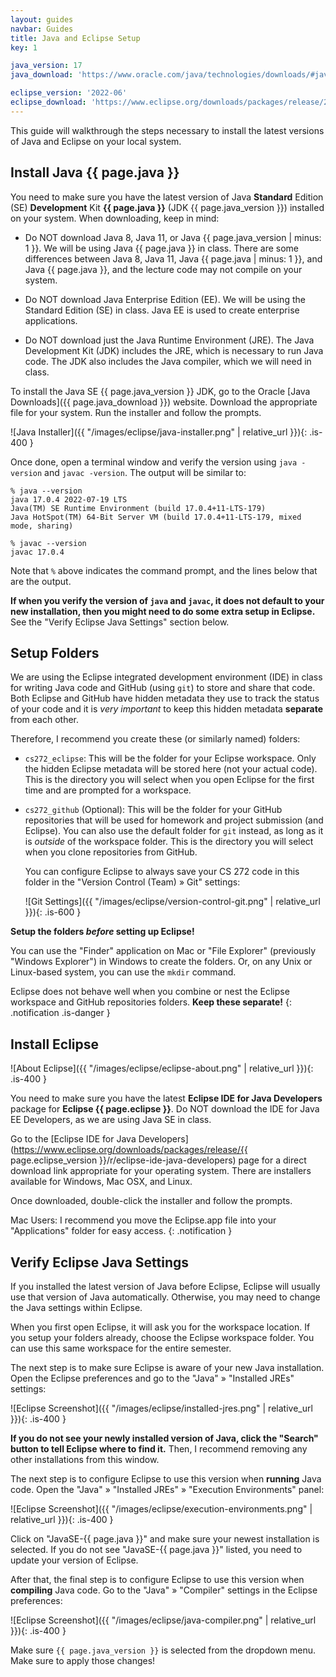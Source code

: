 ```yaml
---
layout: guides
navbar: Guides
title: Java and Eclipse Setup
key: 1

java_version: 17
java_download: 'https://www.oracle.com/java/technologies/downloads/#java17'

eclipse_version: '2022-06'
eclipse_download: 'https://www.eclipse.org/downloads/packages/release/2022-06/r/eclipse-ide-java-developers'
---
```


This guide will walkthrough the steps necessary to install the latest versions of Java and Eclipse on your local system.

## Install Java {{ page.java }}

You need to make sure you have the latest version of Java **Standard** Edition (SE) **Development** Kit **{{ page.java }}** (JDK {{ page.java_version }}) installed on your system. When downloading, keep in mind:

  - Do NOT download Java 8, Java 11, or Java {{ page.java_version | minus: 1 }}. We will be using Java {{ page.java }} in class. There are some differences between Java 8, Java 11, Java {{ page.java | minus: 1 }}, and Java {{ page.java }}, and the lecture code may not compile on your system.

  - Do NOT download Java Enterprise Edition (EE). We will be using the Standard Edition (SE) in class. Java EE is used to create enterprise applications.

  - Do NOT download just the Java Runtime Environment (JRE). The Java Development Kit (JDK) includes the JRE, which is necessary to run Java code. The JDK also includes the Java compiler, which we will need in class.

To install the Java SE {{ page.java_version }} JDK, go to the Oracle [Java Downloads]({{ page.java_download }}) website. Download the appropriate file for your system. Run the installer and follow the prompts.

![Java Installer]({{ "/images/eclipse/java-installer.png" | relative_url }}){: .is-400 }

Once done, open a terminal window and verify the version using `java -version` and `javac -version`. The output will be similar to:

```shell
% java --version
java 17.0.4 2022-07-19 LTS
Java(TM) SE Runtime Environment (build 17.0.4+11-LTS-179)
Java HotSpot(TM) 64-Bit Server VM (build 17.0.4+11-LTS-179, mixed mode, sharing)
```

```shell
% javac --version
javac 17.0.4
```

Note that `%` above indicates the command prompt, and the lines below that are the output.

**If when you verify the version of `java` and `javac`, it does not default to your new installation, then you might need to do some extra setup in Eclipse.** See the "Verify Eclipse Java Settings" section below.

## Setup Folders

We are using the Eclipse integrated development environment (IDE) in class for writing Java code and GitHub (using `git`) to store and share that code. Both Eclipse and GitHub have hidden metadata they use to track the status of your code and it is *very important* to keep this hidden metadata **separate** from each other.

Therefore, I recommend you create these (or similarly named) folders:

  - `cs272_eclipse`: This will be the folder for your Eclipse workspace. Only the hidden Eclipse metadata will be stored here (not your actual code). This is the directory you will select when you open Eclipse for the first time and are prompted for a workspace.

  - `cs272_github` (Optional): This will be the folder for your GitHub repositories that will be used for homework and project submission (and Eclipse). You can also use the default folder for `git` instead, as long as it is *outside* of the workspace folder. This is the directory you will select when you clone repositories from GitHub.

    You can configure Eclipse to always save your CS 272 code in this folder in the "Version Control (Team) » Git" settings:

    ![Git Settings]({{ "/images/eclipse/version-control-git.png" | relative_url }}){: .is-600 }

**Setup the folders *before* setting up Eclipse!**

You can use the "Finder" application on Mac or "File Explorer" (previously "Windows Explorer") in Windows to create the folders. Or, on any Unix or Linux-based system, you can use the `mkdir` command.

<i class="fas fa-exclamation-triangle"></i>
Eclipse does not behave well when you combine or nest the Eclipse workspace and GitHub repositories folders. **Keep these separate!**
{: .notification .is-danger }

## Install Eclipse

![About Eclipse]({{ "/images/eclipse/eclipse-about.png" | relative_url }}){: .is-400 }

You need to make sure you have the latest **Eclipse IDE for Java Developers** package for **Eclipse {{ page.eclipse }}**. Do NOT download the IDE for Java EE Developers, as we are using Java SE in class.

Go to the [Eclipse IDE for Java Developers](https://www.eclipse.org/downloads/packages/release/{{ page.eclipse_version }}/r/eclipse-ide-java-developers) page for a direct download link appropriate for your operating system. There are installers available for Windows, Mac OSX, and Linux.

Once downloaded, double-click the installer and follow the prompts.

<i class="fas fa-info-circle"></i>
Mac Users: I recommend you move the Eclipse.app file into your "Applications" folder for easy access.
{: .notification }

## Verify Eclipse Java Settings

If you installed the latest version of Java before Eclipse, Eclipse will usually use that version of Java automatically. Otherwise, you may need to change the Java settings within Eclipse.

When you first open Eclipse, it will ask you for the workspace location. If you setup your folders already, choose the Eclipse workspace folder. You can use this same workspace for the entire semester.

The next step is to make sure Eclipse is aware of your new Java installation. Open the Eclipse preferences and go to the "Java" » "Installed JREs" settings:

![Eclipse Screenshot]({{ "/images/eclipse/installed-jres.png" | relative_url }}){: .is-400 }

**If you do not see your newly installed version of Java, click the "Search" button to tell Eclipse where to find it.** Then, I recommend removing any other installations from this window.

The next step is to configure Eclipse to use this version when **running** Java code. Open the "Java" » "Installed JREs" » "Execution Environments" panel:

![Eclipse Screenshot]({{ "/images/eclipse/execution-environments.png" | relative_url }}){: .is-400 }

Click on "JavaSE-{{ page.java }}" and make sure your newest installation is selected. If you do not see "JavaSE-{{ page.java }}" listed, you need to update your version of Eclipse.

After that, the final step is to configure Eclipse to use this version when **compiling** Java code. Go to the "Java" » "Compiler" settings in the Eclipse preferences:

![Eclipse Screenshot]({{ "/images/eclipse/java-compiler.png" | relative_url }}){: .is-400 }

Make sure `{{ page.java_version }}` is selected from the dropdown menu. Make sure to apply those changes!
